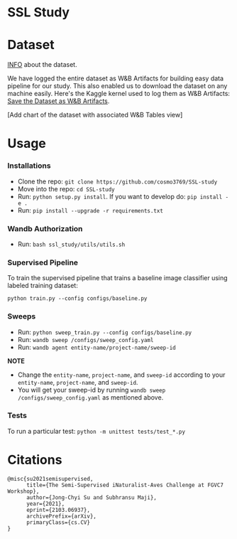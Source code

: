 # SSL Study

# Dataset

[INFO](https://github.com/cvl-umass/semi-inat-2020) about the dataset.

We have logged the entire dataset as W&B Artifacts for building easy data pipeline for our study. This also enabled us to download the dataset on any machine easily. Here's the Kaggle kernel used to log them as W&B Artifacts: [Save the Dataset as W&B Artifacts](https://www.kaggle.com/code/ayuraj/save-the-dataset-as-w-b-artifacts/notebook).

[Add chart of the dataset with associated W&B Tables view]

# Usage

### Installations

* Clone the repo: `git clone https://github.com/cosmo3769/SSL-study`
* Move into the repo: `cd SSL-study`
* Run: `python setup.py install`. If you want to develop do: `pip install -e .`
* Run: `pip install --upgrade -r requirements.txt`

### Wandb Authorization

* Run: `bash ssl_study/utils/utils.sh`

### Supervised Pipeline

To train the supervised pipeline that trains a baseline image classifier using labeled training dataset:

`python train.py --config configs/baseline.py`

### Sweeps

* Run: `python sweep_train.py --config configs/baseline.py`
* Run: `wandb sweep /configs/sweep_config.yaml`
* Run: `wandb agent entity-name/project-name/sweep-id`

**NOTE**

* Change the `entity-name`, `project-name`, and `sweep-id` according to your `entity-name`, `project-name`, and `sweep-id`. 
* You will get your sweep-id by running `wandb sweep /configs/sweep_config.yaml` as mentioned above.

### Tests

To run a particular test: `python -m unittest tests/test_*.py`

# Citations

```
@misc{su2021semisupervised,
      title={The Semi-Supervised iNaturalist-Aves Challenge at FGVC7 Workshop}, 
      author={Jong-Chyi Su and Subhransu Maji},
      year={2021},
      eprint={2103.06937},
      archivePrefix={arXiv},
      primaryClass={cs.CV}
}
```
